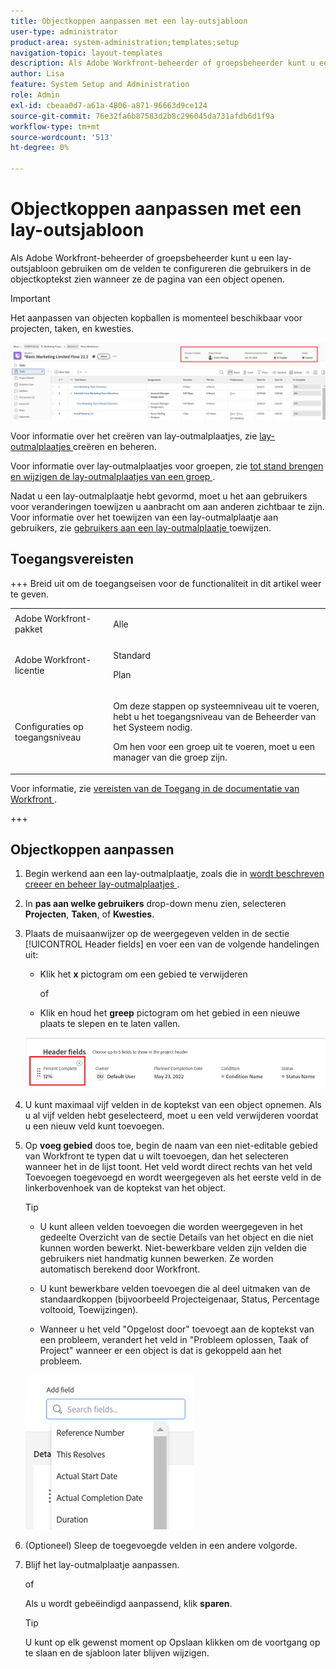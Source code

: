 ```yaml
---
title: Objectkoppen aanpassen met een lay-outsjabloon
user-type: administrator
product-area: system-administration;templates;setup
navigation-topic: layout-templates
description: Als Adobe Workfront-beheerder of groepsbeheerder kunt u een lay-outsjabloon gebruiken om de velden te configureren die gebruikers in de objectkoptekst zien wanneer ze de pagina van een object openen.
author: Lisa
feature: System Setup and Administration
role: Admin
exl-id: cbeaa0d7-a61a-4806-a871-96663d9ce124
source-git-commit: 76e32fa6b87583d2b8c296045da731afdb6d1f9a
workflow-type: tm+mt
source-wordcount: '513'
ht-degree: 0%

---
```


# Objectkoppen aanpassen met een lay-outsjabloon

Als Adobe Workfront-beheerder of groepsbeheerder kunt u een lay-outsjabloon gebruiken om de velden te configureren die gebruikers in de objectkoptekst zien wanneer ze de pagina van een object openen.

>[!IMPORTANT]
>
>Het aanpassen van objecten kopballen is momenteel beschikbaar voor projecten, taken, en kwesties.

![ de kopbalgebieden van Objecten ](assets/object-header-fields.png)

Voor informatie over het creëren van lay-outmalplaatjes, zie [ lay-outmalplaatjes ](../use-layout-templates/create-and-manage-layout-templates.md) creëren en beheren.

Voor informatie over lay-outmalplaatjes voor groepen, zie [ tot stand brengen en wijzigen de lay-outmalplaatjes van een groep ](../../../administration-and-setup/manage-groups/work-with-group-objects/create-and-modify-a-groups-layout-templates.md).

Nadat u een lay-outmalplaatje hebt gevormd, moet u het aan gebruikers voor veranderingen toewijzen u aanbracht om aan anderen zichtbaar te zijn. Voor informatie over het toewijzen van een lay-outmalplaatje aan gebruikers, zie [ gebruikers aan een lay-outmalplaatje ](../use-layout-templates/assign-users-to-layout-template.md) toewijzen.

## Toegangsvereisten

+++ Breid uit om de toegangseisen voor de functionaliteit in dit artikel weer te geven.

<table style="table-layout:auto"> 
 <col> 
 <col> 
 <tbody> 
  <tr> 
   <td>Adobe Workfront-pakket</td> 
   <td><p>Alle</p></td> 
  </tr> 
  <tr> 
   <td>Adobe Workfront-licentie</td> 
   <td><p>Standard</p>
       <p>Plan</p></td>
  </tr> 
  </tr> 
  <tr> 
   <td>Configuraties op toegangsniveau</td> 
   <td> <p>Om deze stappen op systeemniveau uit te voeren, hebt u het toegangsniveau van de Beheerder van het Systeem nodig.</p>
        <p>Om hen voor een groep uit te voeren, moet u een manager van die groep zijn.</p> </td> 
  </tr> 
 </tbody> 
</table>

Voor informatie, zie [ vereisten van de Toegang in de documentatie van Workfront ](/help/quicksilver/administration-and-setup/add-users/access-levels-and-object-permissions/access-level-requirements-in-documentation.md).

+++

## Objectkoppen aanpassen

1. Begin werkend aan een lay-outmalplaatje, zoals die in [ wordt beschreven creeer en beheer lay-outmalplaatjes ](../../customize-workfront/use-layout-templates/create-and-manage-layout-templates.md).
1. In **pas aan welke gebruikers** drop-down menu zien, selecteren **Projecten**, **Taken**, of **Kwesties**.

   <!--when this will be possible for more than 3 objects, at production, make this more general: update the sentence above to say "select an object you want to customize in the Customize what users see drop-down menu). -->

1. Plaats de muisaanwijzer op de weergegeven velden in de sectie [!UICONTROL Header fields] en voer een van de volgende handelingen uit:
   * Klik het **x** pictogram om een gebied te verwijderen

     of

   * Klik en houd het **greep** pictogram om het gebied in een nieuwe plaats te slepen en te laten vallen.

   <!--(NOTE: make sure the default names of these fields have not changed; otherwise, update screen shot)-->

   ![ de kopbalgebieden van Objecten verbergen en bewegen pictogrammen ](assets/object-header-field-x-and-grab-icons-in-lt.png)

1. U kunt maximaal vijf velden in de koptekst van een object opnemen.
Als u al vijf velden hebt geselecteerd, moet u een veld verwijderen voordat u een nieuw veld kunt toevoegen.
1. Op **voeg gebied** doos toe, begin de naam van een niet-editable gebied van Workfront te typen dat u wilt toevoegen, dan het selecteren wanneer het in de lijst toont. Het veld wordt direct rechts van het veld Toevoegen toegevoegd en wordt weergegeven als het eerste veld in de linkerbovenhoek van de koptekst van het object.

   >[!TIP]
   >
   >* U kunt alleen velden toevoegen die worden weergegeven in het gedeelte Overzicht van de sectie Details van het object en die niet kunnen worden bewerkt. Niet-bewerkbare velden zijn velden die gebruikers niet handmatig kunnen bewerken. Ze worden automatisch berekend door Workfront.
   >
   >* U kunt bewerkbare velden toevoegen die al deel uitmaken van de standaardkoppen (bijvoorbeeld Projecteigenaar, Status, Percentage voltooid, Toewijzingen).
   >
   >* Wanneer u het veld &quot;Opgelost door&quot; toevoegt aan de koptekst van een probleem, verandert het veld in &quot;Probleem oplossen, Taak of Project&quot; wanneer er een object is dat is gekoppeld aan het probleem.


   ![ voeg gebied aan kopbal toe ](assets/add-field-to-header-in-lt-list.png)


1. (Optioneel) Sleep de toegevoegde velden in een andere volgorde.

1. Blijf het lay-outmalplaatje aanpassen.

   of

   Als u wordt gebeëindigd aanpassend, klik **sparen**.

   >[!TIP]
   >
   >U kunt op elk gewenst moment op Opslaan klikken om de voortgang op te slaan en de sjabloon later blijven wijzigen.
